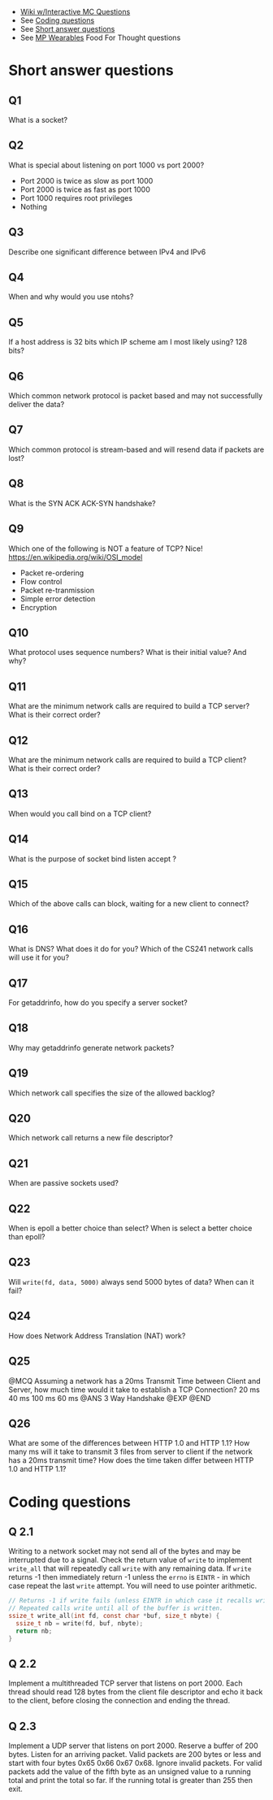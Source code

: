 * [Wiki w/Interactive MC Questions](http://angrave.github.io/SystemProgramming/networkingreviewquestions.html)
* See [Coding questions](#coding-questions)
* See [Short answer questions](#short-answer-questions)
* See [MP Wearables](https://courses.engr.illinois.edu/cs241/mps/mp7/) Food For Thought questions


# Short answer questions
## Q1
What is a socket?

## Q2 

What is special about listening on port 1000 vs port 2000?

- Port 2000 is twice as slow as port 1000
- Port 2000 is twice as fast as port 1000
- Port 1000 requires root privileges
- Nothing


## Q3 
Describe one significant difference between IPv4 and IPv6

## Q4
When and why would you use ntohs?

## Q5
If a host address is 32 bits which IP scheme am I most likely using? 128 bits?

## Q6
Which common network protocol is packet based and may not successfully deliver the data?

## Q7
Which common protocol is stream-based and will resend data if packets are lost?

## Q8
What is the SYN ACK ACK-SYN handshake?

## Q9
Which one of the following is NOT a feature of TCP? 
Nice! https://en.wikipedia.org/wiki/OSI_model
- Packet re-ordering
- Flow control
- Packet re-tranmission
- Simple error detection
- Encryption

## Q10
What protocol uses sequence numbers? What is their initial value? And why?

## Q11
What are the minimum network calls are required to build a TCP server? What is their correct order?

## Q12
What are the minimum network calls are required to build a TCP client? What is their correct order?

## Q13
When would you call bind on a TCP client?

## Q14 
What is the purpose of
socket
bind
listen
accept
?

## Q15
Which of the above calls can block, waiting for a new client to connect?

## Q16
What is DNS? What does it do for you? Which of the CS241 network calls will use it for you?

## Q17
For getaddrinfo, how do you specify a server socket?

## Q18
Why may getaddrinfo generate network packets?

## Q19
Which network call specifies the size of the allowed backlog?

## Q20
Which network call returns a new file descriptor?

## Q21
When are passive sockets used?

## Q22
When is epoll a better choice than select? When is select a better choice than epoll?

## Q23
Will  `write(fd, data, 5000)`  always send 5000 bytes of data? When can it fail?

## Q24 
How does Network Address Translation (NAT) work? 


## Q25
@MCQ
Assuming a network has a 20ms Transmit Time between Client and Server, how much time would it take to establish a TCP Connection?
20 ms
40 ms 
100 ms
60 ms @ANS
3 Way Handshake @EXP
@END


## Q26
What are some of the differences between HTTP 1.0 and HTTP 1.1? How many ms will it take to transmit 3 files from server to client if the network has a 20ms transmit time? How does the time taken differ between HTTP 1.0 and HTTP 1.1?


# Coding questions
## Q 2.1

Writing to a network socket may not send all of the bytes and may be interrupted due to a signal. Check the return value of `write` to implement `write_all` that will repeatedly call `write` with any remaining data. If `write` returns -1 then immediately return -1 unless the `errno` is `EINTR` - in which case repeat the last `write` attempt. You will need to use pointer arithmetic.
````C
// Returns -1 if write fails (unless EINTR in which case it recalls write
// Repeated calls write until all of the buffer is written.
ssize_t write_all(int fd, const char *buf, size_t nbyte) {
  ssize_t nb = write(fd, buf, nbyte);
  return nb;
}
````

## Q 2.2
Implement a multithreaded TCP server that listens on port 2000. Each thread should read 128 bytes from the client file descriptor and echo it back to the client, before closing the connection and ending the thread.

## Q 2.3
Implement a UDP server that listens on port 2000. Reserve a buffer of 200 bytes. Listen for an arriving packet. Valid packets are 200 bytes or less and start with four bytes 0x65 0x66 0x67 0x68. Ignore invalid packets. For valid packets add the value of the fifth byte as an unsigned value to a running total and print the total so far. If the running total is greater than 255 then exit.
